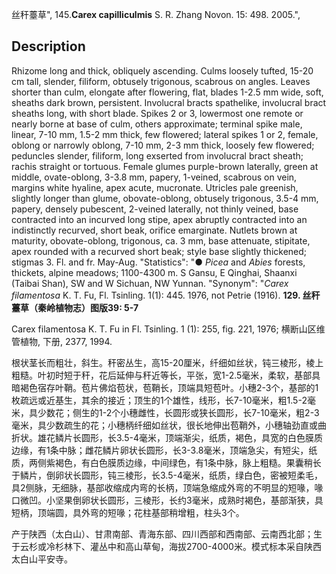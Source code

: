 丝秆薹草",
145.**Carex capilliculmis** S. R. Zhang Novon. 15: 498. 2005.",

## Description
Rhizome long and thick, obliquely ascending. Culms loosely tufted, 15-20 cm tall, slender, filiform, obtusely trigonous, scabrous on angles. Leaves shorter than culm, elongate after flowering, flat, blades 1-2.5 mm wide, soft, sheaths dark brown, persistent. Involucral bracts spathelike, involucral bract sheaths long, with short blade. Spikes 2 or 3, lowermost one remote or nearly borne at base of culm, others approximate; terminal spike male, linear, 7-10 mm, 1.5-2 mm thick, few flowered; lateral spikes 1 or 2, female, oblong or narrowly oblong, 7-10 mm, 2-3 mm thick, loosely few flowered; peduncles slender, filiform, long exserted from involucral bract sheath; rachis straight or tortuous. Female glumes purple-brown laterally, green at middle, ovate-oblong, 3-3.8 mm, papery, 1-veined, scabrous on vein, margins white hyaline, apex acute, mucronate. Utricles pale greenish, slightly longer than glume, obovate-oblong, obtusely trigonous, 3.5-4 mm, papery, densely pubescent, 2-veined laterally, not thinly veined, base contracted into an incurved long stipe, apex abruptly contracted into an indistinctly recurved, short beak, orifice emarginate. Nutlets brown at maturity, obovate-oblong, trigonous, ca. 3 mm, base attenuate, stipitate, apex rounded with a recurved short beak; style base slightly thickened; stigmas 3. Fl. and fr. May-Aug.
  "Statistics": "● *Picea* and *Abies* forests, thickets, alpine meadows; 1100-4300 m. S Gansu, E Qinghai, Shaanxi (Taibai Shan), SW and W Sichuan, NW Yunnan.
  "Synonym": "*Carex filamentosa* K. T. Fu, Fl. Tsinling. 1(1): 445. 1976, not Petrie (1916).
**129. 丝秆薹草（秦岭植物志）图版39: 5-7**

Carex filamentosa K. T. Fu in Fl. Tsinling. 1 (1): 255, fig. 221, 1976; 横断山区维管植物, 下册, 2377, 1994.

根状茎长而粗壮，斜生。秆密丛生，高15-20厘米，纤细如丝状，钝三棱形，棱上粗糙。叶初时短于秆，花后延伸与秆近等长，平张，宽1-2.5毫米，柔软，基部具暗褐色宿存叶鞘。苞片佛焰苞状，苞鞘长，顶端具短苞叶。小穗2-3个，基部的1枚疏远或近基生，其余的接近；顶生的1个雄性，线形，长7-10毫米，粗1.5-2毫米，具少数花；侧生的1-2个小穗雌性，长圆形或狭长圆形，长7-10毫米，粗2-3毫米，具少数疏生的花；小穗柄纤细如丝状，很长地伸出苞鞘外，小穗轴劲直或曲折状。雄花鳞片长圆形，长3.5-4毫米，顶端渐尖，纸质，褐色，具宽的白色膜质边缘，有1条中脉；雌花鳞片卵状长圆形，长3-3.8毫米，顶端急尖，有短尖，纸质，两侧紫褐色，有白色膜质边缘，中间绿色，有1条中脉，脉上粗糙。果囊稍长于鳞片，倒卵状长圆形，钝三棱形，长3.5-4毫米，纸质，绿白色，密被短柔毛，具2侧脉，无细脉，基部收缩成内弯的长柄，顶端急缩成外弯的不明显的短喙，喙口微凹。小坚果倒卵状长圆形，三棱形，长约3毫米，成熟时褐色，基部渐狭，具短柄，顶端圆，具外弯的短喙；花柱基部稍增粗，柱头3个。

产于陕西（太白山）、甘肃南部、青海东部、四川西部和西南部、云南西北部；生于云杉或冷杉林下、灌丛中和高山草甸，海拔2700-4000米。模式标本采自陕西太白山平安寺。
